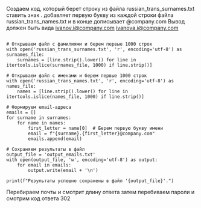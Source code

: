 Создаем код, который берет строку из файла russian_trans_surnames.txt ставить знак . добавляет первую букву из каждой строки файла russian_trans_names.txt и в конце дописывает @company.com Вывод должен быть вида ivanov.i@company.com ivanova.i@company.com
```import itertools

# Открываем файл с фамилиями и берем первые 1000 строк
with open('russian_trans_surnames.txt', 'r', encoding='utf-8') as surnames_file:
    surnames = [line.strip().lower() for line in itertools.islice(surnames_file, 1000) if line.strip()]

# Открываем файл с именами и берем первые 1000 строк
with open('russian_trans_names.txt', 'r', encoding='utf-8') as names_file:
    names = [line.strip().lower() for line in itertools.islice(names_file, 1000) if line.strip()]

# Формируем email-адреса
emails = []
for surname in surnames:
    for name in names:
        first_letter = name[0]  # Берем первую букву имени
        email = f"{surname}.{first_letter}@company.com"
        emails.append(email)

# Сохраняем результаты в файл
output_file = 'output_emails.txt'
with open(output_file, 'w', encoding='utf-8') as output:
    for email in emails:
        output.write(email + '\n')

print(f"Результаты успешно сохранены в файл '{output_file}'.")
```

Перебираем почты и смотрит длину ответа
затем перебиваем пароли и смотрим код ответа 302